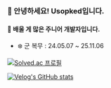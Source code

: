 ### 👋 안녕하세요! Usopked입니다.
#### 🙇 배울 게 많은 주니어 개발자입니다.

- ❄️ 군 복무 : 24.05.07 ~ 25.11.06

[![Solved.ac
프로필](http://mazassumnida.wtf/api/v2/generate_badge?boj=wave0827)](https://solved.ac/wave0827)

[![Velog's GitHub stats](https://velog-readme-stats.vercel.app/api?name=usopked16496)](https://velog.io/@usopked16496/)
